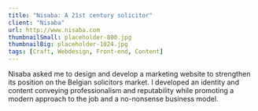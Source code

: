 ```yaml
---
title: "Nisaba: A 21st century solicitor"
client: "Nisaba"
url: http://www.nisaba.com
thumbnailSmall: placeholder-800.jpg
thumbnailBig: placeholder-1024.jpg
tags: [Craft, Webdesign, Front-end, Content]
---
```


Nisaba asked me to design and develop a marketing website to strengthen its position on the Belgian solicitors market. I developed an identity and content conveying professionalism and reputability while promoting a modern approach to the job and a no-nonsense business model.
